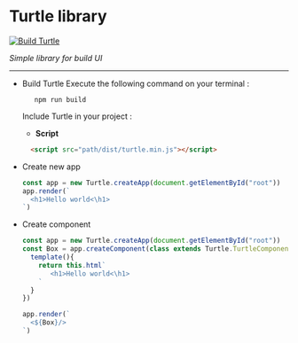 # Turtle library
[![Build Turtle](https://github.com/smtdfc/Turtle/actions/workflows/webpack.yml/badge.svg)](https://github.com/smtdfc/Turtle/actions/workflows/webpack.yml)

*Simple library for build UI*
***
- Build Turtle
  Execute the following command on your terminal :
  ```
     npm run build
  ```
  Include Turtle in your project :
    
  + **Script**
  ``` html
    <script src="path/dist/turtle.min.js"></script>
  ```

- Create new app

  ``` javascript
  const app = new Turtle.createApp(document.getElementById("root"))
  app.render(`
    <h1>Hello world<\h1>
  `)
  ```

- Create component

  ``` javascript
  const app = new Turtle.createApp(document.getElementById("root"))
  const Box = app.createComponent(class extends Turtle.TurtleComponent{
    template(){
      return this.html`
         <h1>Hello world<\h1>    
      `
    }
  })
  
  app.render(`
    <${Box}/>
  `)
  ```

